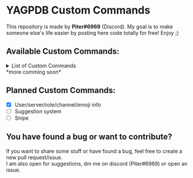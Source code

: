 # YAGPDB Custom Commands
This repository is made by **Piter#6969** (Discord). My goal is to make someone else's life easier by posting here code totally for free! Enjoy ;)

## Available Custom Commands:
<details>
<summary>List of Custom Commands</summary>

- [Snippets](https://github.com/Piterxyz/yagpdb-customcommands/tree/main/snippets)
  - Reverse text!
  - Leave your message without formatting!
- [Info](https://github.com/Piterxyz/yagpdb-cc/tree/main/Info)
  - Display informations about a role, emoji, channel, server or user!
- [Captcha verification system](https://github.com/Piterxyz/yagpdb-cc/tree/main/Verification%20system)
  - Advanced verification system with captcha!
- [Moderation](https://github.com/Piterxyz/yagpdb-cc/tree/main/Moderation)
  - Lockdown a channel!
</details>
*more comming soon*

## Planned Custom Commands:
- [x] User/server/role/channel/emoji info <br>
- [ ] Suggestion system <br>
- [ ] Snipe

## You have found a bug or want to contribute?
If you want to share some stuff or have found a bug, feel free to create a new pull request/issue. <br>
I am also open for suggestions, dm me on discord (Piter#6969) or open an issue.
